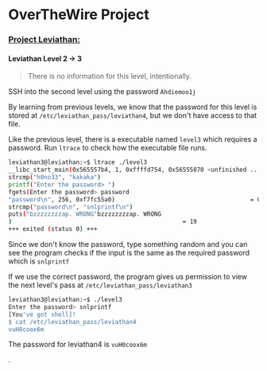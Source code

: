 # OverTheWire Project

### [Project Leviathan:](http://overthewire.org/wargames/leviathan/)

#### Leviathan Level 2 -> 3
> There is no information for this level, intentionally.

SSH into the second level using the password `Ahdiemoo1j`

By learning from previous levels, we know that the password for this level is stored at `/etc/leviathan_pass/leviathan4`, but we don't have access to that file.

Like the previous level, there is a executable named `level3` which requires a password.
Run `ltrace` to check how the executable file runs.

```bash
leviathan3@leviathan:~$ ltrace ./level3
__libc_start_main(0x565557b4, 1, 0xffffd754, 0x56555870 <unfinished ...>
strcmp("h0no33", "kakaka")                                                = -1
printf("Enter the password> ")                                            = 20
fgets(Enter the password> password
"password\n", 256, 0xf7fc55a0)                                      = 0xffffd560
strcmp("password\n", "snlprintf\n")                                       = -1
puts("bzzzzzzzzap. WRONG"bzzzzzzzzap. WRONG
)                                                = 19
+++ exited (status 0) +++
```
Since we don't know the password, type something random and you can see the program checks if the input is the same as the required password which is `snlprintf`

If we use the correct password, the program gives us permission to
view the next level's pass at `/etc/leviathan_pass/leviathan3`

```bash
leviathan3@leviathan:~$ ./level3
Enter the password> snlprintf
[You've got shell]!
$ cat /etc/leviathan_pass/leviathan4
vuH0coox6m
```

The password for leviathan4 is `vuH0coox6m`

.
